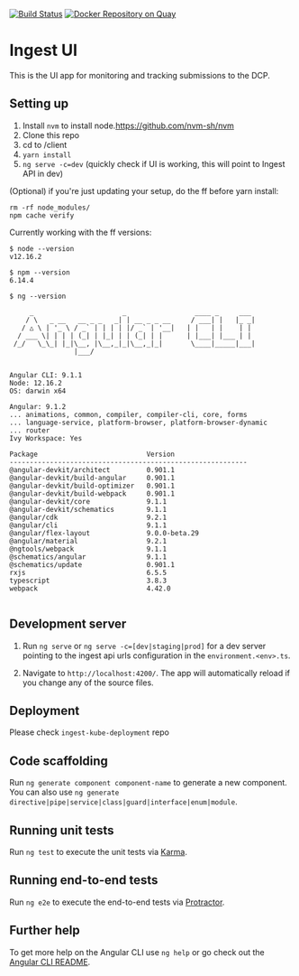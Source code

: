 [![Build Status](https://travis-ci.org/HumanCellAtlas/ingest-ui.svg?branch=master)](https://travis-ci.org/HumanCellAtlas/ingest-ui)
[![Docker Repository on Quay](https://quay.io/repository/humancellatlas/ingest-ui/status "Docker Repository on Quay")](https://quay.io/repository/humancellatlas/ingest-ui)

# Ingest UI

This is the UI app for monitoring and tracking submissions to the DCP. 

## Setting up
1. Install `nvm` to install node.https://github.com/nvm-sh/nvm
2. Clone this repo
3. cd to /client
4. `yarn install`
5. `ng serve -c=dev` (quickly check if UI is working, this will point to Ingest API in dev)

(Optional) if you're just updating your setup, do the ff before yarn install:

```
rm -rf node_modules/
npm cache verify

```

Currently working with the ff versions:

```
$ node --version
v12.16.2

$ npm --version
6.14.4

$ ng --version

     _                      _                 ____ _     ___
    / \   _ __   __ _ _   _| | __ _ _ __     / ___| |   |_ _|
   / △ \ | '_ \ / _` | | | | |/ _` | '__|   | |   | |    | |
  / ___ \| | | | (_| | |_| | | (_| | |      | |___| |___ | |
 /_/   \_\_| |_|\__, |\__,_|_|\__,_|_|       \____|_____|___|
                |___/
    

Angular CLI: 9.1.1
Node: 12.16.2
OS: darwin x64

Angular: 9.1.2
... animations, common, compiler, compiler-cli, core, forms
... language-service, platform-browser, platform-browser-dynamic
... router
Ivy Workspace: Yes

Package                           Version
-----------------------------------------------------------
@angular-devkit/architect         0.901.1
@angular-devkit/build-angular     0.901.1
@angular-devkit/build-optimizer   0.901.1
@angular-devkit/build-webpack     0.901.1
@angular-devkit/core              9.1.1
@angular-devkit/schematics        9.1.1
@angular/cdk                      9.2.1
@angular/cli                      9.1.1
@angular/flex-layout              9.0.0-beta.29
@angular/material                 9.2.1
@ngtools/webpack                  9.1.1
@schematics/angular               9.1.1
@schematics/update                0.901.1
rxjs                              6.5.5
typescript                        3.8.3
webpack                           4.42.0
    
```

## Development server

1. Run `ng serve` or `ng serve -c=[dev|staging|prod]` for a dev server pointing to the ingest api urls configuration in the `environment.<env>.ts`. 

2. Navigate to `http://localhost:4200/`. The app will automatically reload if you change any of the source files.

## Deployment
Please check `ingest-kube-deployment` repo

## Code scaffolding

Run `ng generate component component-name` to generate a new component. You can also use `ng generate directive|pipe|service|class|guard|interface|enum|module`.

## Running unit tests

Run `ng test` to execute the unit tests via [Karma](https://karma-runner.github.io).

## Running end-to-end tests

Run `ng e2e` to execute the end-to-end tests via [Protractor](http://www.protractortest.org/).

## Further help

To get more help on the Angular CLI use `ng help` or go check out the [Angular CLI README](https://github.com/angular/angular-cli/blob/master/README.md).
